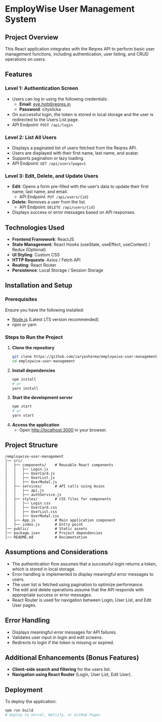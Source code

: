 # EmployWise User Management System

## Project Overview
This React application integrates with the Reqres API to perform basic user management functions, including authentication, user listing, and CRUD operations on users.

## Features
### Level 1: Authentication Screen
- Users can log in using the following credentials:
  - **Email**: eve.holt@reqres.in
  - **Password**: cityslicka
- On successful login, the token is stored in local storage and the user is redirected to the Users List page.
- API Endpoint: `POST /api/login`

### Level 2: List All Users
- Displays a paginated list of users fetched from the Reqres API.
- Users are displayed with their first name, last name, and avatar.
- Supports pagination or lazy loading.
- API Endpoint: `GET /api/users?page=1`

### Level 3: Edit, Delete, and Update Users
- **Edit**: Opens a form pre-filled with the user’s data to update their first name, last name, and email.
  - API Endpoint: `PUT /api/users/{id}`
- **Delete**: Removes a user from the list.
  - API Endpoint: `DELETE /api/users/{id}`
- Displays success or error messages based on API responses.

## Technologies Used
- **Frontend Framework**: ReactJS
- **State Management**: React Hooks (useState, useEffect, useContext) / Redux (Optional)
- **UI Styling**: Custom CSS
- **HTTP Requests**: Axios / Fetch API
- **Routing**: React Router
- **Persistence**: Local Storage / Session Storage

## Installation and Setup
### Prerequisites
Ensure you have the following installed:
- [Node.js](https://nodejs.org/) (Latest LTS version recommended)
- npm or yarn

### Steps to Run the Project
1. **Clone the repository**
   ```sh
   git clone https://github.com/iaryasharma/employwise-user-management.git
   cd employwise-user-management
   ```
2. **Install dependencies**
   ```sh
   npm install
   # or
   yarn install
   ```
3. **Start the development server**
   ```sh
   npm start
   # or
   yarn start
   ```
4. **Access the application**
   - Open [http://localhost:3000](http://localhost:3000) in your browser.

## Project Structure
```
/employwise-user-management
│── src/
│   ├── components/    # Reusable React components
│   │   ├── Login.js
│   │   ├── UserCard.js
│   │   ├── UserList.js
│   │   ├── UserModal.js
│   ├── services/      # API calls using Axios
│   │   ├── api.js
│   │   ├── authService.js
│   ├── styles/        # CSS files for components
│   │   ├── Login.css
│   │   ├── UserCard.css
│   │   ├── UserList.css
│   │   ├── UserModal.css
│   ├── App.js         # Main application component
│   ├── index.js       # Entry point
│── public/            # Static assets
│── package.json       # Project dependencies
│── README.md          # Documentation
```

## Assumptions and Considerations
- The authentication flow assumes that a successful login returns a token, which is stored in local storage.
- Error handling is implemented to display meaningful error messages to users.
- The user list is fetched using pagination to optimize performance.
- The edit and delete operations assume that the API responds with appropriate success or error messages.
- React Router is used for navigation between Login, User List, and Edit User pages.

## Error Handling
- Displays meaningful error messages for API failures.
- Validates user input in login and edit screens.
- Redirects to login if the token is missing or expired.

## Additional Enhancements (Bonus Features)
- **Client-side search and filtering** for the users list.
- **Navigation using React Router** (Login, User List, Edit User).

## Deployment
To deploy the application:
```sh
npm run build
# Deploy to Vercel, Netlify, or GitHub Pages
```



